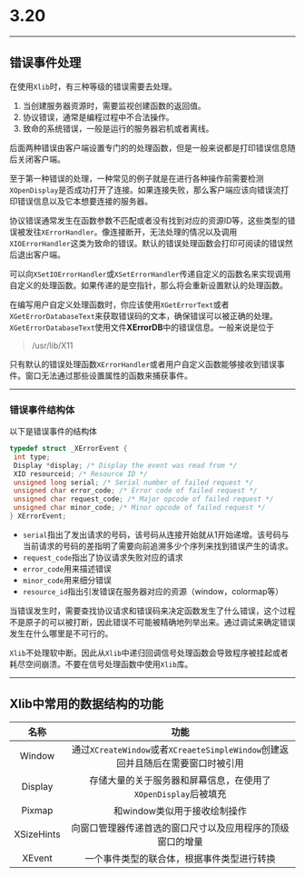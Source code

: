 # 3.20

---

## 错误事件处理

在使用`Xlib`时，有三种等级的错误需要去处理。

1. 当创建服务器资源时，需要监视创建函数的返回值。
2. 协议错误，通常是编程过程中不合法操作。
3. 致命的系统错误，一般是运行的服务器宕机或者离线。

后面两种错误由客户端设置专门的的处理函数，但是一般来说都是打印错误信息随后关闭客户端。

至于第一种错误的处理，一种常见的例子就是在进行各种操作前需要检测`XOpenDisplay`是否成功打开了连接。如果连接失败，那么客户端应该向错误流打印错误信息以及它本想要连接的服务器。

协议错误通常发生在函数参数不匹配或者没有找到对应的资源ID等，这些类型的错误被发往`XErrorHandler`。像连接断开，无法处理的情况以及调用`XIOErrorHandler`这类为致命的错误。默认的错误处理函数会打印可阅读的错误然后退出客户端。

可以向`XSetIOErrorHandler`或`XSetErrorHandler`传递自定义的函数名来实现调用自定义的处理函数。如果传递的是空指针，那么将会重新设置默认的处理函数。

在编写用户自定义处理函数时，你应该使用`XGetErrorText`或者`XGetErrorDatabaseText`来获取错误码的文本，确保错误可以被正确的处理。`XGetErrorDatabaseText`使用文件**XErrorDB**中的错误信息。一般来说是位于
> /usr/lib/X11

只有默认的错误处理函数`XErrorHandler`或者用户自定义函数能够接收到错误事件。窗口无法通过那些设置属性的函数来捕获事件。

---

### 错误事件结构体

以下是错误事件的结构体

```cpp
typedef struct _XErrorEvent {
 int type;
 Display *display; /* Display the event was read from */
 XID resourceid; /* Resource ID */
 unsigned long serial; /* Serial number of failed request */
 unsigned char error_code; /* Error code of failed request */
 unsigned char request_code; /* Major opcode of failed request */
 unsigned char minor_code; /* Minor opcode of failed request */
} XErrorEvent;
```

- `serial`指出了发出请求的号码，该号码从连接开始就从1开始递增。该号码与当前请求的号码的差指明了需要向前追溯多少个序列来找到错误产生的请求。
- `request_code`指出了协议请求失败对应的请求
- `error_code`用来描述错误
- `minor_code`用来细分错误
- `resource_id`指出引发错误在服务器对应的资源（window，colormap等）

当错误发生时，需要查找协议请求和错误码来决定函数发生了什么错误，这个过程不是原子的可以被打断，因此错误不可能被精确地列举出来。通过调试来确定错误发生在什么哪里是不可行的。

`Xlib`不处理软中断。因此从`Xlib`中递归回调信号处理函数会导致程序被挂起或者耗尽空间崩溃。不要在信号处理函数中使用`Xlib`库。

---

## Xlib中常用的数据结构的功能

名称|功能
:---:|:---:
Window|通过`XCreateWindow`或者`XCreaeteSimpleWindow`创建返回并且随后在需要窗口时被引用
Display|存储大量的关于服务器和屏幕信息，在使用了`XOpenDisplay`后被填充
Pixmap|和window类似用于接收绘制操作
XSizeHints|向窗口管理器传递首选的窗口尺寸以及应用程序的顶级窗口的增量
XEvent|一个事件类型的联合体，根据事件类型进行转换


